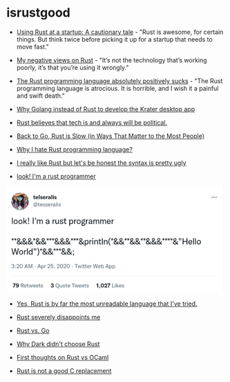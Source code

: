 # isrustgood

* [Using Rust at a startup: A cautionary tale](https://mdwdotla.medium.com/using-rust-at-a-startup-a-cautionary-tale-42ab823d9454) - "Rust is awesome, for certain things. But think twice before picking it up for a startup that needs to move fast."

* [My negative views on Rust](https://chrisdone.com/posts/rust/) - "It’s not the technology that’s working poorly, it’s that you’re using it wrongly."

* [The Rust programming language absolutely positively sucks](https://www.reddit.com/r/rust/comments/12b7p2p/the_rust_programming_language_absolutely/) - "The Rust programming language is atrocious. It is horrible, and I wish it a painful and swift death."

* [Why Golang instead of Rust to develop the Krater desktop app](https://blog.moonguard.dev/why-golang-instead-of-rust-to-develop-the-krater-desktop-app)

* [Rust believes that tech is and always will be political.](https://www.youtube.com/watch?v=_DwaZj3gPYY)

* [Back to Go, Rust is Slow (in Ways That Matter to the Most People)](https://youtu.be/5cEunr8hPE0)

* [Why I hate Rust programming language?](https://www.youtube.com/watch?v=ksTyCQwHGro)

* [I really like Rust but let's be honest the syntax is pretty ugly](https://dev.to/maniflames/comment/oi9f)

* [look! I'm a rust programmer](https://twitter.com/tesseralis/status/1253931849748897792)

![look! I'm a rust programmer](images/look_i_am_rust_programmer.png)

* [Yes, Rust is by far the most unreadable language that I've tried.](https://news.ycombinator.com/item?id=21597674)

* [Rust severely disappoints me](http://esr.ibiblio.org/?p=7294)

* [Rust vs. Go](https://blog.ntpsec.org/2017/01/18/rust-vs-go.html)

* [Why Dark didn't choose Rust](https://blog.darklang.com/why-dark-didnt-choose-rust/)

* [First thoughts on Rust vs OCaml](https://blog.darklang.com/first-thoughts-on-rust-vs-ocaml/)

* [Rust is not a good C replacement](https://drewdevault.com/2019/03/25/Rust-is-not-a-good-C-replacement.html)
